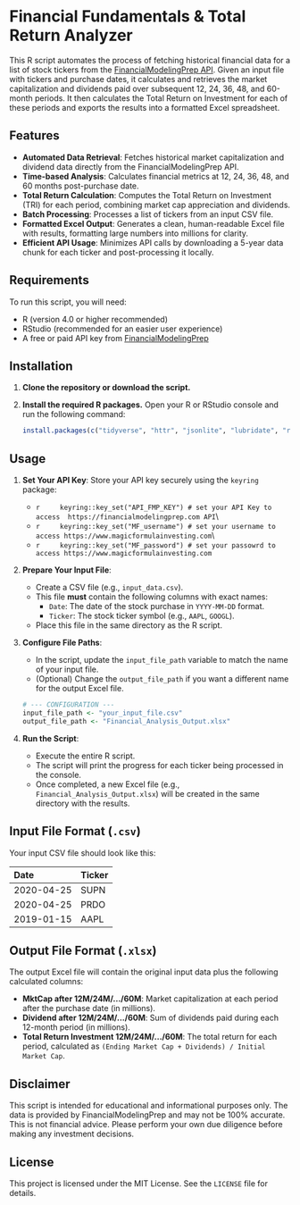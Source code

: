 # Financial Fundamentals & Total Return Analyzer

This R script automates the process of fetching historical financial data for a list of stock tickers from the [FinancialModelingPrep API](https://financialmodelingprep.com/developer/docs/). Given an input file with tickers and purchase dates, it calculates and retrieves the market capitalization and dividends paid over subsequent 12, 24, 36, 48, and 60-month periods. It then calculates the Total Return on Investment for each of these periods and exports the results into a formatted Excel spreadsheet.

## Features

-   **Automated Data Retrieval**: Fetches historical market capitalization and dividend data directly from the FinancialModelingPrep API.
-   **Time-based Analysis**: Calculates financial metrics at 12, 24, 36, 48, and 60 months post-purchase date.
-   **Total Return Calculation**: Computes the Total Return on Investment (TRI) for each period, combining market cap appreciation and dividends.
-   **Batch Processing**: Processes a list of tickers from an input CSV file.
-   **Formatted Excel Output**: Generates a clean, human-readable Excel file with results, formatting large numbers into millions for clarity.
-   **Efficient API Usage**: Minimizes API calls by downloading a 5-year data chunk for each ticker and post-processing it locally.

## Requirements

To run this script, you will need:

-   R (version 4.0 or higher recommended)
-   RStudio (recommended for an easier user experience)
-   A free or paid API key from [FinancialModelingPrep](https://www.google.com/search?q=https://financialmodelingprep.com/register)

## Installation

1.  **Clone the repository or download the script.**

2.  **Install the required R packages.** Open your R or RStudio console and run the following command:

    ``` r
    install.packages(c("tidyverse", "httr", "jsonlite", "lubridate", "readxl", "writexl"))
    ```

## Usage

1.  **Set Your API Key**: Store your API key securely using the `keyring` package:

    -   `r     keyring::key_set("API_FMP_KEY") # set your API Key to access  https://financialmodelingprep.com API`\
    -   `r     keyring::key_set("MF_username") # set your username to access https://www.magicformulainvesting.com`\
    -   `r     keyring::key_set("MF_password") # set your passowrd to access https://www.magicformulainvesting.com`

2.  **Prepare Your Input File**:

    -   Create a CSV file (e.g., `input_data.csv`).
    -   This file **must** contain the following columns with exact names:
        -   `Date`: The date of the stock purchase in `YYYY-MM-DD` format.
        -   `Ticker`: The stock ticker symbol (e.g., `AAPL`, `GOOGL`).
    -   Place this file in the same directory as the R script.

3.  **Configure File Paths**:

    -   In the script, update the `input_file_path` variable to match the name of your input file.
    -   (Optional) Change the `output_file_path` if you want a different name for the output Excel file.

    <!-- end list -->

    ``` r
    # --- CONFIGURATION ---
    input_file_path <- "your_input_file.csv"
    output_file_path <- "Financial_Analysis_Output.xlsx"
    ```

4.  **Run the Script**:

    -   Execute the entire R script.
    -   The script will print the progress for each ticker being processed in the console.
    -   Once completed, a new Excel file (e.g., `Financial_Analysis_Output.xlsx`) will be created in the same directory with the results.

## Input File Format (`.csv`)

Your input CSV file should look like this:

| Date       | Ticker |
|:-----------|:-------|
| 2020-04-25 | SUPN   |
| 2020-04-25 | PRDO   |
| 2019-01-15 | AAPL   |

## Output File Format (`.xlsx`)

The output Excel file will contain the original input data plus the following calculated columns:

-   **MktCap after 12M/24M/.../60M**: Market capitalization at each period after the purchase date (in millions).
-   **Dividend after 12M/24M/.../60M**: Sum of dividends paid during each 12-month period (in millions).
-   **Total Return Investment 12M/24M/.../60M**: The total return for each period, calculated as `(Ending Market Cap + Dividends) / Initial Market Cap`.

## Disclaimer

This script is intended for educational and informational purposes only. The data is provided by FinancialModelingPrep and may not be 100% accurate. This is not financial advice. Please perform your own due diligence before making any investment decisions.

## License

This project is licensed under the MIT License. See the `LICENSE` file for details.
